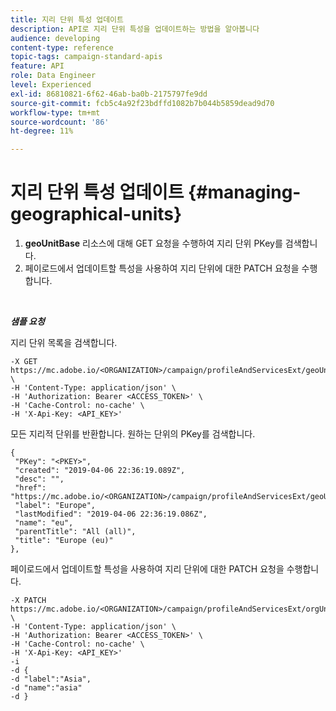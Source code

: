 ```yaml
---
title: 지리 단위 특성 업데이트
description: API로 지리 단위 특성을 업데이트하는 방법을 알아봅니다
audience: developing
content-type: reference
topic-tags: campaign-standard-apis
feature: API
role: Data Engineer
level: Experienced
exl-id: 86810821-6f62-46ab-ba0b-2175797fe9dd
source-git-commit: fcb5c4a92f23bdffd1082b7b044b5859dead9d70
workflow-type: tm+mt
source-wordcount: '86'
ht-degree: 11%

---
```


# 지리 단위 특성 업데이트 {#managing-geographical-units}

1. **geoUnitBase** 리소스에 대해 GET 요청을 수행하여 지리 단위 PKey를 검색합니다.
1. 페이로드에서 업데이트할 특성을 사용하여 지리 단위에 대한 PATCH 요청을 수행합니다.

<br/>

***샘플 요청***

지리 단위 목록을 검색합니다.

```
-X GET https://mc.adobe.io/<ORGANIZATION>/campaign/profileAndServicesExt/geoUnitBase/ \
-H 'Content-Type: application/json' \
-H 'Authorization: Bearer <ACCESS_TOKEN>' \
-H 'Cache-Control: no-cache' \
-H 'X-Api-Key: <API_KEY>'
```

모든 지리적 단위를 반환합니다. 원하는 단위의 PKey를 검색합니다.

```
{
 "PKey": "<PKEY>",
 "created": "2019-04-06 22:36:19.089Z",
 "desc": "",
 "href": "https://mc.adobe.io/<ORGANIZATION>/campaign/profileAndServicesExt/geoUnitBase/<PKEY>",
 "label": "Europe",
 "lastModified": "2019-04-06 22:36:19.086Z",
 "name": "eu",
 "parentTitle": "All (all)",
 "title": "Europe (eu)"
},
```

페이로드에서 업데이트할 특성을 사용하여 지리 단위에 대한 PATCH 요청을 수행합니다.

```
-X PATCH https://mc.adobe.io/<ORGANIZATION>/campaign/profileAndServicesExt/orgUnitBase/<PKEY> \
-H 'Content-Type: application/json' \
-H 'Authorization: Bearer <ACCESS_TOKEN>' \
-H 'Cache-Control: no-cache' \
-H 'X-Api-Key: <API_KEY>'
-i
-d {
-d "label":"Asia",
-d "name":"asia"
-d }
```

<!-- + réponse -->
